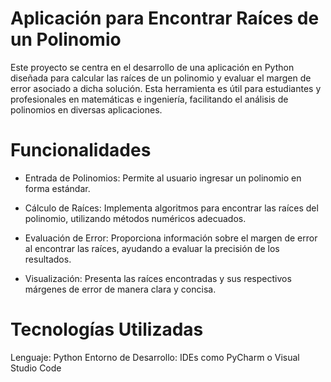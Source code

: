 # Aplicación para Encontrar Raíces de un Polinomio
Este proyecto se centra en el desarrollo de una aplicación en Python diseñada para calcular las raíces de un polinomio y evaluar el margen de error asociado a dicha solución. Esta herramienta es útil para estudiantes y profesionales en matemáticas e ingeniería, facilitando el análisis de polinomios en diversas aplicaciones.

# Funcionalidades
- Entrada de Polinomios: Permite al usuario ingresar un polinomio en forma estándar.

- Cálculo de Raíces: Implementa algoritmos para encontrar las raíces del polinomio, utilizando métodos numéricos adecuados.

- Evaluación de Error: Proporciona información sobre el margen de error al encontrar las raíces, ayudando a evaluar la precisión de los resultados.

- Visualización: Presenta las raíces encontradas y sus respectivos márgenes de error de manera clara y concisa.

# Tecnologías Utilizadas
Lenguaje: Python
Entorno de Desarrollo: IDEs como PyCharm o Visual Studio Code
